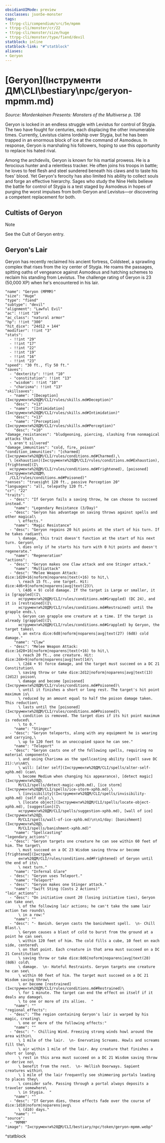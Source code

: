 ```yaml
---
obsidianUIMode: preview
cssclasses: json5e-monster
tags:
- ttrpg-cli/compendium/src/5e/mpmm
- ttrpg-cli/monster/cr/22
- ttrpg-cli/monster/size/huge
- ttrpg-cli/monster/type/fiend/devil
statblock: inline
statblock-link: "#^statblock"
aliases:
- Geryon
---
```

# [Geryon](Інструменти ДМ\CLI\bestiary\npc/geryon-mpmm.md)
*Source: Mordenkainen Presents: Monsters of the Multiverse p. 136*  

Geryon is locked in an endless struggle with Levistus for control of Stygia. The two have fought for centuries, each displacing the other innumerable times. Currently, Levistus claims lordship over Stygia, but he has been trapped in an enormous block of ice at the command of Asmodeus. In response, Geryon is marshaling his followers, hoping to use this opportunity to replace his hated rival.

Among the archdevils, Geryon is known for his martial prowess. He is a ferocious hunter and a relentless tracker. He often joins his troops in battle; he loves to feel flesh and steel sundered beneath his claws and to taste his foes' blood. Yet Geryon's ferocity has also limited his ability to collect souls and forge an effective hierarchy. Sages who study the Nine Hells believe the battle for control of Stygia is a test staged by Asmodeus in hopes of purging the worst impulses from both Geryon and Levistus—or discovering a competent replacement for both.

## Cultists of Geryon

> [!note]
> See the Cult of Geryon entry.

## Geryon's Lair

Geryon has recently reclaimed his ancient fortress, Coldsteel, a sprawling complex that rises from the icy center of Stygia. He roams the passages, spitting oaths of vengeance against Asmodeus and hatching schemes to reclaim his standing from Levistus. The challenge rating of Geryon is 23 (50,000 XP) when he's encountered in his lair.

```statblock
"name": "Geryon (MPMM)"
"size": "Huge"
"type": "fiend"
"subtype": "devil"
"alignment": "Lawful Evil"
"ac": !!int "19"
"ac_class": "natural armor"
"hp": !!int "300"
"hit_dice": "24d12 + 144"
"modifier": !!int "3"
"stats":
  - !!int "29"
  - !!int "17"
  - !!int "22"
  - !!int "19"
  - !!int "16"
  - !!int "23"
"speed": "30 ft., fly 50 ft."
"saves":
  - "dexterity": !!int "10"
  - "constitution": !!int "13"
  - "wisdom": !!int "10"
  - "charisma": !!int "13"
"skillsaves":
  - "name": "[Deception](Інструменти%20ДМ/CLI/rules/skills.md#Deception)"
    "desc": "+13"
  - "name": "[Intimidation](Інструменти%20ДМ/CLI/rules/skills.md#Intimidation)"
    "desc": "+13"
  - "name": "[Perception](Інструменти%20ДМ/CLI/rules/skills.md#Perception)"
    "desc": "+10"
"damage_resistances": "bludgeoning, piercing, slashing from nonmagical attacks that\
  \ aren't silvered"
"damage_immunities": "cold, fire, poison"
"condition_immunities": "[charmed](Інструменти%20ДМ/CLI/rules/conditions.md#Charmed),\
  \ [exhaustion](Інструменти%20ДМ/CLI/rules/conditions.md#Exhaustion), [frightened](І\
  нструменти%20ДМ/CLI/rules/conditions.md#Frightened), [poisoned](Інструменти%20ДМ\
  /CLI/rules/conditions.md#Poisoned)"
"senses": "truesight 120 ft., passive Perception 20"
"languages": "all, telepathy 120 ft."
"cr": "22"
"traits":
  - "desc": "If Geryon fails a saving throw, he can choose to succeed instead."
    "name": "Legendary Resistance (3/Day)"
  - "desc": "Geryon has advantage on saving throws against spells and other magical\
      \ effects."
    "name": "Magic Resistance"
  - "desc": "Geryon regains 20 hit points at the start of his turn. If he takes radiant\
      \ damage, this trait doesn't function at the start of his next turn. Geryon\
      \ dies only if he starts his turn with 0 hit points and doesn't regenerate."
    "name": "Regeneration"
"actions":
  - "desc": "Geryon makes one Claw attack and one Stinger attack."
    "name": "Multiattack"
  - "desc": "Melee Weapon Attack: dice:1d20+16|noform|noparens|text(+16) to hit,\
      \ reach 15 ft., one target. Hit: dice:4d6+9|noform|noparens|avg|text(23)\
      \ (4d6 + 9) cold damage. If the target is Large or smaller, it is [grappled](І\
      нструменти%20ДМ/CLI/rules/conditions.md#Grappled) (DC 24), and it is [restrained](І\
      нструменти%20ДМ/CLI/rules/conditions.md#Restrained) until the grapple ends.\
      \ Geryon can grapple one creature at a time. If the target is already [grappled](І\
      нструменти%20ДМ/CLI/rules/conditions.md#Grappled) by Geryon, the target takes\
      \ an extra dice:6d8|noform|noparens|avg|text(27) (6d8) cold damage."
    "name": "Claw"
  - "desc": "Melee Weapon Attack: dice:1d20+16|noform|noparens|text(+16) to hit,\
      \ reach 20 ft., one creature. Hit: dice:2d4+9|noform|noparens|avg|text(14)\
      \ (2d4 + 9) force damage, and the target must succeed on a DC 21 Constitution\
      \ saving throw or take dice:2d12|noform|noparens|avg|text(13) (2d12) poison\
      \ damage and become [poisoned](Інструменти%20ДМ/CLI/rules/conditions.md#Poisoned)\
      \ until it finishes a short or long rest. The target's hit point maximum is\
      \ reduced by an amount equal to half the poison damage taken. This reduction\
      \ lasts until the [poisoned](Інструменти%20ДМ/CLI/rules/conditions.md#Poisoned)\
      \ condition is removed. The target dies if its hit point maximum is reduced\
      \ to 0."
    "name": "Stinger"
  - "desc": "Geryon teleports, along with any equipment he is wearing and carrying,\
      \ up to 120 feet to an unoccupied space he can see."
    "name": "Teleport"
  - "desc": "Geryon casts one of the following spells, requiring no material components\
      \ and using Charisma as the spellcasting ability (spell save DC 21):\n\nAt\
      \ will: [alter self](Інструменти%20ДМ/CLI/spells/alter-self-xphb.md) (can\
      \ become Medium when changing his appearance), [detect magic](Інструменти%20Д\
      М/CLI/spells/detect-magic-xphb.md), [ice storm](Інструменти%20ДМ/CLI/spells/ice-storm-xphb.md),\
      \ [invisibility](Інструменти%20ДМ/CLI/spells/invisibility-xphb.md) (self only),\
      \ [locate object](Інструменти%20ДМ/CLI/spells/locate-object-xphb.md), [suggestion](І\
      нструменти%20ДМ/CLI/spells/suggestion-xphb.md), [wall of ice](Інструменти%20Д\
      М/CLI/spells/wall-of-ice-xphb.md)\n\n1/day: [banishment](Інструменти%20Д\
      М/CLI/spells/banishment-xphb.md)"
    "name": "Spellcasting"
"legendary_actions":
  - "desc": "Geryon targets one creature he can see within 60 feet of him. The target\
      \ must succeed on a DC 23 Wisdom saving throw or become [frightened](Інструм\
      енти%20ДМ/CLI/rules/conditions.md#Frightened) of Geryon until the end of its\
      \ next turn."
    "name": "Infernal Glare"
  - "desc": "Geryon uses Teleport."
    "name": "Teleport"
  - "desc": "Geryon makes one Stinger attack."
    "name": "Swift Sting (Costs 2 Actions)"
"lair_actions":
  - "desc": "On initiative count 20 (losing initiative ties), Geryon can take one\
      \ of the following lair actions; he can't take the same lair action two rounds\
      \ in a row:"
    "name": ""
  - "desc": "- Banish. Geryon casts the banishment spell.  \n- Chill Blast.\
      \ Geryon causes a blast of cold to burst from the ground at a point he can see\
      \ within 120 feet of him. The cold fills a cube, 10 feet on each side, centered\
      \ on that point. Each creature in that area must succeed on a DC 21 Constitution\
      \ saving throw or take dice:8d6|noform|noparens|avg|text(28) (8d6) cold\
      \ damage.  \n- Hateful Restraints. Geryon targets one creature he can see\
      \ within 60 feet of him. The target must succeed on a DC 21 Wisdom saving throw\
      \ or become [restrained](Інструменти%20ДМ/CLI/rules/conditions.md#Restrained)\
      \ for 1 minute. The target can end the effect on itself if it deals any damage\
      \ to one or more of its allies.  "
    "name": ""
"regional_effects":
  - "desc": "The region containing Geryon's lair is warped by his magic, creating\
      \ one or more of the following effects:"
    "name": ""
  - "desc": "- Chilling Wind. Freezing strong winds howl around the area within\
      \ 1 mile of the lair.  \n- Enervating Screams. Howls and screams fill the\
      \ air within 1 mile of the lair. Any creature that finishes a short or long\
      \ rest in this area must succeed on a DC 21 Wisdom saving throw or derive no\
      \ benefit from the rest.  \n- Hellish Doorways. Sapient creatures within\
      \ 1 mile of the lair frequently see shimmering portals leading to places they\
      \ consider safe. Passing through a portal always deposits a traveler somewhere\
      \ in Stygia.  "
    "name": ""
  - "desc": "If Geryon dies, these effects fade over the course of dice:1d10|noform|noparens|avg\
      \ (d10) days."
    "name": ""
"source":
  - "MPMM"
"image": "Інструменти%20ДМ/CLI/bestiary/npc/token/geryon-mpmm.webp"
```
^statblock